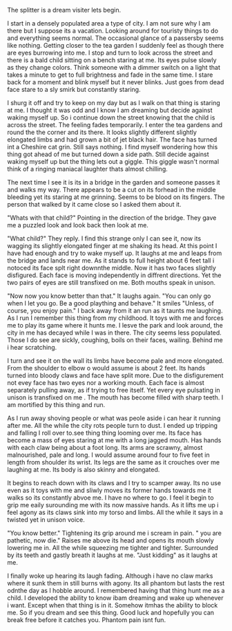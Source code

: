 The splitter is a dream visiter lets begin.

I start in a densely populated area a type of city. I am not sure why I am there but I suppose its a vacation. Looking around for touristy things to do and everything seems normal. The occasional glance of a passersby seems like nothing. Getting closer to the tea garden I suddenly feel as though there are eyes burrowing into me. I stop and turn to look across the street and there is a bald child sitting on a bench staring at me. Its eyes pulse slowly as they change colors. Think someone with a dimmer switch on a light that takes a minute to get to full brightness and fade in the same time. I stare back for a moment and blink myself but it never blinks. Just goes from dead face stare to a sly smirk but constantly staring.

I shurg it off and try to keep on my day but as I  walk on that thing is staring at me. I thought it was odd and I know I am dreaming but decide against waking myself up. So i continue down the street knowing that the child is across the street. The feeling fades temporarily. I enter the tea gardens and round the the corner and its there. It looks slightly different slightly elongated limbs and had grown a bit of jet black hair. The face has turned int a Cheshire cat grin. Still says nothing. I find myself wondering how this thing got ahead of me but turned down a side path. Still decide against waking myself up but the thing lets out a giggle. This giggle wasn't normal think of a ringing maniacal laughter thats almost chilling.

The next time I see it is its in a bridge in the garden and someone passes it and walks my way. There appears to be a cut on its forhead in the middle bleeding yet its staring at me grinning. Seems to be blood on its fingers. The person that walked by it came close so I asked them about it.


"Whats with that child?" Pointing in the direction of the bridge. They gave me a puzzled look and look back then look at me.

"What child?" They reply. I find this strange only I can see it, now its wagging its slightly elongated finger at me shaking its head. At this point I have had enough and try to wake myself up. It laughs at me and leaps from the bridge and lands near me. As it stands to full height about 6 feet tall i notoced its face splt right downnthe middle. Now it has two faces slightly disfigured. Each face is moving independently in diffrent directions. Yet the two pairs of eyes are still transfixed on me. Both mouths speak in unison.

"Now now you know better than that." It laughs again. "You can only go when I  let you go. Be a good plaything and behave." It smiles "Unless, of course,  you enjoy pain." I back away from it an run as it taunts me laughing. As I run I remember this thing from my childhood. It toys with me and forces me to play its game where it hunts me. I lesve the park and look around, the city in me has decayed while I  was in there. The city seems less populated. Those I do see are sickly, coughing, boils on their faces, wailing. Behind me i hear scratching.

I turn and see it on the wall its limbs have become pale and more elongated. From the shoulder to elbow o would assume is about 2 feet. Its hands turned into bloody claws and face have split more. Due to the disfigurement not evey face has two eyes nor a working mouth. Each face is almost separately pulling away, as if trying to free itself. Yet every eye pulsating in unison is transfixed on me . The mouth has become filled with sharp teeth. I am mortified by this thing and run. 

As I run away shoving people or what was peole aside i can hear it running after me. All the while the city rots people turn to dust. I ended up tripping and falling I roll over to.see thing thing looming over me. Its face has become a mass of eyes staring at me with a long jagged mouth. Has hands with each claw being about a foot long. Its arms are scrawny, almost malnourished, pale and long. I would assume around four to five feet in length from shoulder its wrist. Its legs are the same as it crouches over me laughing at me. Its body is also skinny and elongated. 

It begins to reach down with its claws and I  try to scamper away. Its no use even as it toys with me and sliwly moves its former hands towards me it walks so its constantly abvoe me. I have no where to go. I feel it begin to grip me eaily surounding me with its now massive hands. As it lifts me up i feel agony as its claws sink into my torso and limbs. All the while it says in a twisted yet in unison voice.

"You know better." Tightening its grip around me i scream in pain. " you are pathetic, now die." Raises me above its head and opens its mouth slowly lowering me in. All the while squeezing me tighter and tighter. Surrounded by its teeth and gastly breath it laughs at me. "Just kidding" as it laughs at me.

I finally woke up hearing its laugh fading. Although i have no claw marks where it sunk them in still burns with agony. Its all phantom but lasts the rest odnthe day as I hobble around. I remembered having that thing hunt me as a child. I developed the ability to know ibam dreaming and wake up whenever i want. Except when that thing is in it. Somehow itmhas the ability to block me. So if you dream and see this thing. Good luck and hopefully you can break free before it catches you. Phantom pain isnt fun.